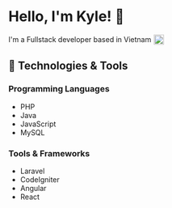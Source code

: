 # Hello, I'm Kyle! 👋

<p style="display: flex; align-items: center;">
  I'm a Fullstack developer based in Vietnam
  <img src="./vn_icon.svg" alt="flag" height="20px" style="margin-left: 5px;">
</p>

## 🔧 Technologies & Tools

### Programming Languages

- PHP
- Java
- JavaScript
- MySQL

### Tools & Frameworks

- Laravel
- CodeIgniter
- Angular
- React
